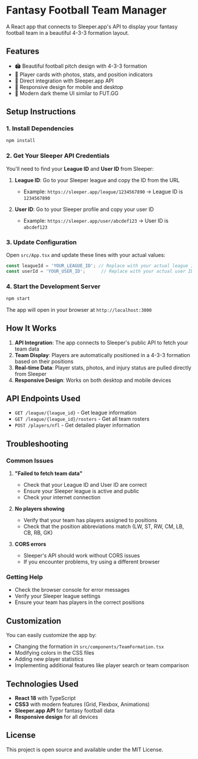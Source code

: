 # Fantasy Football Team Manager

A React app that connects to Sleeper.app's API to display your fantasy football team in a beautiful 4-3-3 formation layout.

## Features

- 🏟️ Beautiful football pitch design with 4-3-3 formation
- 👥 Player cards with photos, stats, and position indicators
- 🔗 Direct integration with Sleeper.app API
- 📱 Responsive design for mobile and desktop
- 🎨 Modern dark theme UI similar to FUT.GG

## Setup Instructions

### 1. Install Dependencies

```bash
npm install
```

### 2. Get Your Sleeper API Credentials

You'll need to find your **League ID** and **User ID** from Sleeper:

1. **League ID**: Go to your Sleeper league and copy the ID from the URL
   - Example: `https://sleeper.app/league/1234567890` → League ID is `1234567890`

2. **User ID**: Go to your Sleeper profile and copy your user ID
   - Example: `https://sleeper.app/user/abcdef123` → User ID is `abcdef123`

### 3. Update Configuration

Open `src/App.tsx` and update these lines with your actual values:

```typescript
const leagueId = 'YOUR_LEAGUE_ID'; // Replace with your actual league ID
const userId = 'YOUR_USER_ID';      // Replace with your actual user ID
```

### 4. Start the Development Server

```bash
npm start
```

The app will open in your browser at `http://localhost:3000`

## How It Works

1. **API Integration**: The app connects to Sleeper's public API to fetch your team data
2. **Team Display**: Players are automatically positioned in a 4-3-3 formation based on their positions
3. **Real-time Data**: Player stats, photos, and injury status are pulled directly from Sleeper
4. **Responsive Design**: Works on both desktop and mobile devices

## API Endpoints Used

- `GET /league/{league_id}` - Get league information
- `GET /league/{league_id}/rosters` - Get all team rosters
- `POST /players/nfl` - Get detailed player information

## Troubleshooting

### Common Issues

1. **"Failed to fetch team data"**
   - Check that your League ID and User ID are correct
   - Ensure your Sleeper league is active and public
   - Check your internet connection

2. **No players showing**
   - Verify that your team has players assigned to positions
   - Check that the position abbreviations match (LW, ST, RW, CM, LB, CB, RB, GK)

3. **CORS errors**
   - Sleeper's API should work without CORS issues
   - If you encounter problems, try using a different browser

### Getting Help

- Check the browser console for error messages
- Verify your Sleeper league settings
- Ensure your team has players in the correct positions

## Customization

You can easily customize the app by:

- Changing the formation in `src/components/TeamFormation.tsx`
- Modifying colors in the CSS files
- Adding new player statistics
- Implementing additional features like player search or team comparison

## Technologies Used

- **React 18** with TypeScript
- **CSS3** with modern features (Grid, Flexbox, Animations)
- **Sleeper.app API** for fantasy football data
- **Responsive design** for all devices

## License

This project is open source and available under the MIT License.
